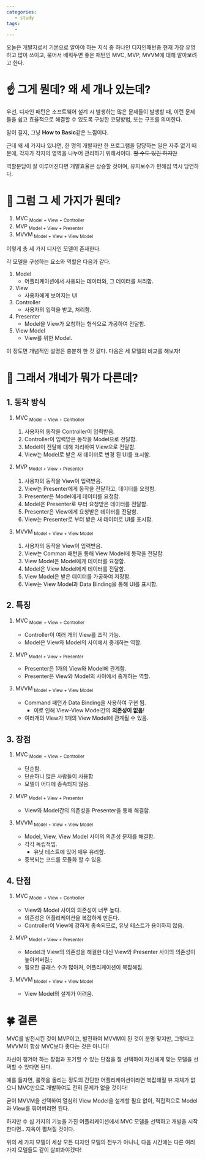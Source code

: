 ```yaml
---
categories: 
   - study
tags:
   - 
---
```

오늘은 개발자로서 기본으로 알아야 하는 지식 중 하나인 디자인패턴중 현재 가장 유명하고 많이 쓰이고, 묶어서 배워두면 좋은 패턴인 MVC, MVP, MVVM에 대해 알아보려고 한다.

# ☝ 그게 뭔데? 왜 세 개나 있는데?

우선, 디자인 패턴은 소프트웨어 설계 시 발생하는 많은 문제들이 발생할 때, 이런 문제들을 쉽고 효율적으로 해결할 수 있도록 구성한 코딩방법, 또는 구조를 의미한다.

말이 길지, 그냥 **How to Basic**같은 느낌이다.

근데 왜 세 가지나 있냐면,  한 명의 개발자만 한 프로그램을 담당하는 일은 자주 없기 때문에, 각자가 각자의 영역을 나누어 관리하기 위해서이다. ~~할 수도 있긴 하지만~~

역할분담이 잘 이루어진다면 개발효율은 상승할 것이며, 유지보수가 편해짐 역시 당연하다.

# 🤞 그럼 그 세 가지가 뭔데?

 1. MVC <sub> Model + View + Controller</sub>
 2. MVP<sub> Model + View + Presenter</sub>
 3. MVVM<sub> Model + View + View Model</sub>

이렇게 총 세 가지 디자인 모델이 존재한다.

각 모델을 구성하는 요소와 역할은 다음과 같다.

 1. Model
	 - 어플리케이션에서 사용되는 데이터와, 그 데이터를 처리함.
 2. View
	- 사용자에게 보여지는 UI
 3. Controller
	- 사용자의 입력을 받고, 처리함.
 4. Presenter
	 - Model을 View가 요청하는 형식으로 가공하여 전달함.
 5. View Model
	 - View를 위한 Model.

이 정도면 개념적인 설명은 충분히 한 것 같다.
다음은 세 모델의 비교를 해보자!


# 🤟 그래서 걔네가 뭐가 다른데?

## 1. 동작 방식
 1. MVC <sub> Model + View + Controller</sub>
	 1. 사용자의 동작을 Controller이 입력받음.
	 2. Controller이 입력받은 동작을 Model으로 전달함.
	 3. Model이 전달에 대해 처리하여 View으로 전달함.
	 4. View는 Model로 받은 새 데이터로 변경 된 UI를 표시함.

 2. MVP<sub> Model + View + Presenter</sub>
	 1. 사용자의 동작을 View이 입력받음.
	 2. View는 Presenter에게 동작을 전달하고, 데이터를 요청함.
	 3. Presenter은 Model에게 데이터를 요청함.
	 4. Model은 Presenter로 부터 요청받은 데이터를 전달함.
	 5. Presenter은 View에게 요청받은 데이터를 전달함.
	 6. View는 Presenter로 부터 받은 새 데이터로 UI를 표시함.

 3. MVVM<sub> Model + View + View Model</sub>
 
	 1. 사용자의 동작을 View이 입력받음.
	 2. View는 Comman 패턴을 통해 View Model에 동작을 전달함.
	 3. View Model은 Model에게 데이터를 요청함.
	 4. Model은 View Model에게 데이터를 전달함.
	 5. View Model은 받은 데이터를 가공하여 저장함.
	 6. View는 View Model과 Data Binding을 통해 UI를 표시함.

## 2. 특징

 1. MVC <sub> Model + View + Controller</sub>
	 - Controller이 여러 개의 View를 조작 가능.
	 - Model은 View와 Model의 사이에서 중개하는 역할.

 2. MVP<sub> Model + View + Presenter</sub>
	 - Presenter은 1개의 View와 Model에 관계함.
	 - Presenter은 View와 Model의 사이에서 중개하는 역할.

 4. MVVM<sub> Model + View + View Model</sub>
	 - Command 패턴과 Data Binding을 사용하여 구현 됨.
		 - 이로 인해 View-View Model간의 **의존성이 없음**!
	 - 여러개의 View가 1개의 View Model에 관계될 수 있음.

## 3. 장점

 1. MVC <sub> Model + View + Controller</sub>
	 - 단순함.
	 - 단순하니 많은 사람들이 사용함
	 - 모델이 어디에 종속되지 않음.

 2. MVP<sub> Model + View + Presenter</sub>
	 -  View와 Model간의 의존성을 Presenter을 통해 해결함.

 3. MVVM<sub> Model + View + View Model</sub>
	- Model, View, View Model 사이의 의존성 문제를 해결함.
	- 각각 독립적임.
		- 유닛 테스트에 있어 매우 유리함.
	- 중복되는 코드를 모듈화 할 수 있음.

## 4. 단점

 1. MVC <sub> Model + View + Controller</sub>
	 - View와 Model 사이의 의존성이 너무 높다.
	 - 의존성은 어플리케이션을 복잡하게 만든다.
	 - Controller이 View에 강하게 종속되므로, 유닛 테스트가 용이하지 않음.

 2. MVP<sub> Model + View + Presenter</sub>
	 - Model과 View의 의존성을 해결한 대신 View와 Presenter 사이의 의존성이 높아져버림;;
	 - 필요한 클래스 수가 많아져, 어플리케이션이 복잡해짐.

 3. MVVM<sub> Model + View + View Model</sub>
	- View Model의 설계가 어려움.


# 🍀 결론

MVC를 발전시킨 것이 MVP이고, 발전하여 MVVM이 된 것이 분명 맞지만, 그렇다고 MVVM이 항상 MVC보다 좋다는 것은 아니다!

자신이 챙겨야 하는 장점과 포기할 수 있는 단점을 잘 선택하여 자신에게 맞는 모델을 선택할 수 있다면 된다.

예를 들자면, 룰렛을 돌리는 정도의 간단한 어플리케이션이라면 복잡해질 뷰 자체가 없으니  MVC만으로 개발하여도 전혀 문제가 없을 것이다! 

굳이 MVVM을 선택하여 열심히 View Model을 설계할 필요 없이, 직접적으로 Model과 View를 묶어버리면 된다.

하지만 수 십 가지의 기능을 가진 어플리케이션에서 MVC 모델을 선택하고 개발을 시작한다면.. 지옥이 펼쳐질 것이다.

위의 세 가지 모델이 세상 모든 디자인 모델의 전부가 아니니, 다음 시간에는 다른 여러가지 모델들도 같이 살펴봐야겠다! 


